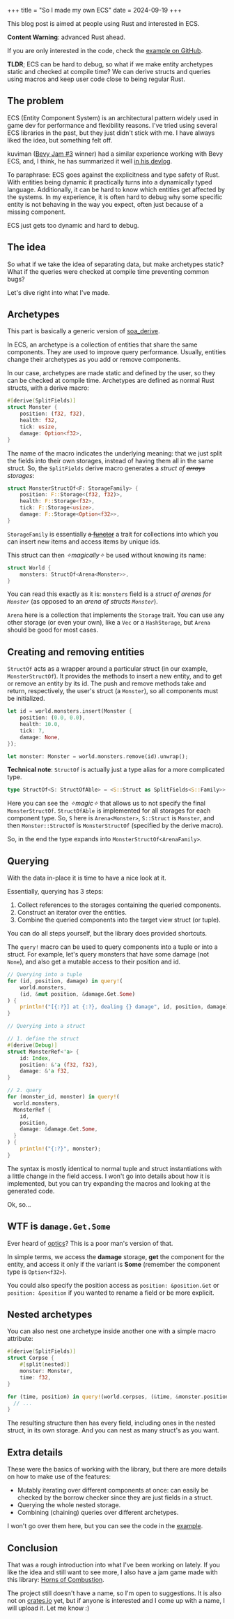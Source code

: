 +++
title = "So I made my own ECS"
date = 2024-09-19
+++

This blog post is aimed at people using Rust and interested in ECS.

**Content Warning**: advanced Rust ahead.

If you are only interested in the code, check the [example on GitHub](https://github.com/geng-engine/ecs/blob/main/examples/full.rs).

**TLDR**; ECS can be hard to debug, so what if we make entity archetypes static and checked at compile time? We can derive structs and queries using macros and keep user code close to being regular Rust.

## The problem

ECS (Entity Component System) is an architectural pattern widely used in game dev for performance and flexibility reasons. I've tried using several ECS libraries in the past, but they just didn't stick with me. I have always liked the idea, but something felt off.

kuviman ([Bevy Jam #3](https://itch.io/jam/bevy-jam-3) winner) had a similar experience working with Bevy ECS, and, I think, he has summarized it well [in his devlog](https://kuviman.itch.io/linksider/devlog/520806/i-tried-bevy-for-the-first-time-for-a-game-jam).

To paraphrase: ECS goes against the explicitness and type safety of Rust. With entities being dynamic it practically turns into a dynamically typed language. Additionally, it can be hard to know which entities get affected by the systems. In my experience, it is often hard to debug why some specific entity is not behaving in the way you expect, often just because of a missing component.

ECS just gets too dynamic and hard to debug.

## The idea

So what if we take the idea of separating data, but make archetypes static? What if the queries were checked at compile time preventing common bugs?

Let's dive right into what I've made.

## Archetypes

This part is basically a generic version of [soa_derive](https://docs.rs/soa_derive/0.13.0/soa_derive/).

In ECS, an archetype is a collection of entities that share the same components. They are used to improve query performance. Usually, entities change their archetypes as you add or remove components.

In our case, archetypes are made static and defined by the user, so they can be checked at compile time.
Archetypes are defined as normal Rust structs, with a derive macro:
```rust
#[derive(SplitFields)]
struct Monster {
    position: (f32, f32),
    health: f32,
    tick: usize,
    damage: Option<f32>,
}
```

The name of the macro indicates the underlying meaning: that we just split the fields into their own storages, instead of having them all in the same struct.
So, the `SplitFields` derive macro generates a *struct of ~~arrays~~ storages*:
```rust
struct MonsterStructOf<F: StorageFamily> {
    position: F::Storage<(f32, f32)>,
    health: F::Storage<f32>,
    tick: F::Storage<usize>,
    damage: F::Storage<Option<f32>>,
}
```

`StorageFamily` is essentially ~~a [functor](https://wiki.haskell.org/Functor)~~ a trait for collections into which you can insert new items and access items by unique ids.

This struct can then *✧magically✧* be used without knowing its name:
```rust
struct World {
    monsters: StructOf<Arena<Monster>>,
}
```

You can read this exactly as it is: `monsters` field is a *struct of arenas for `Monster`* (as opposed to an *arena of structs `Monster`*).

`Arena` here is a collection that implements the `Storage` trait. You can use any other storage (or even your own), like a `Vec` or a `HashStorage`, but `Arena` should be good for most cases.

## Creating and removing entities

`StructOf` acts as a wrapper around a particular struct (in our example, `MonsterStructOf`). It provides the methods to insert a new entity, and to get or remove an entity by its id. The push and remove methods take and return, respectively, the user's struct (a `Monster`), so all components must be initialized.
```rust
let id = world.monsters.insert(Monster {
    position: (0.0, 0.0),
    health: 10.0,
    tick: 7,
    damage: None,
});

let monster: Monster = world.monsters.remove(id).unwrap();
```

**Technical note**: `StructOf` is actually just a type alias for a more complicated type.
```rust
type StructOf<S: StructOfAble> = <S::Struct as SplitFields<S::Family>>::StructOf;
```

Here you can see the *✧magic✧* that allows us to not specify the final `MonsterStructOf`. `StructOfAble` is implemented for all storages for each component type. So, `S` here is `Arena<Monster>`, `S::Struct` is `Monster`, and then `Monster::StructOf` is `MonsterStructOf` (specified by the derive macro).

So, in the end the type expands into `MonsterStructOf<ArenaFamily>`.

## Querying

With the data in-place it is time to have a nice look at it.

Essentially, querying has 3 steps:
  1. Collect references to the storages containing the queried components.
  2. Construct an iterator over the entities.
  3. Combine the queried components into the target view struct (or tuple).

You can do all steps yourself, but the library does provided shortcuts.

The `query!` macro can be used to query components into a tuple or into a struct.
For example, let's query monsters that have some damage (not `None`), and also get a mutable access to their position and id.
```rust
// Querying into a tuple
for (id, position, damage) in query!(
    world.monsters,
    (id, &mut position, &damage.Get.Some)
) {
    println!("[{:?}] at {:?}, dealing {} damage", id, position, damage);
}

// Querying into a struct

// 1. define the struct
#[derive(Debug)]
struct MonsterRef<'a> {
    id: Index,
    position: &'a (f32, f32),
    damage: &'a f32,
}

// 2. query
for (monster_id, monster) in query!(
  world.monsters,
  MonsterRef {
    id,
    position,
    damage: &damage.Get.Some,
  }
) {
    println!("{:?}", monster);
}
```

The syntax is mostly identical to normal tuple and struct instantiations with a little change in the field access. I won't go into details about how it is implemented, but you can try expanding the macros and looking at the generated code.

Ok, so...

## WTF is `damage.Get.Some`

Ever heard of [optics](https://www.schoolofhaskell.com/school/to-infinity-and-beyond/pick-of-the-week/a-little-lens-starter-tutorial)? This is a poor man's version of that.

In simple terms, we access the **damage** storage, **get** the component for the entity, and access it only if the variant is **Some** (remember the component type is `Option<f32>`).

You could also specify the position access as `position: &position.Get` or `position: &position` if you wanted to rename a field or be more explicit.

## Nested archetypes

You can also nest one archetype inside another one with a simple macro attribute:
```rust
#[derive(SplitFields)]
struct Corpse {
    #[split(nested)]
    monster: Monster,
    time: f32,
}

for (time, position) in query!(world.corpses, (&time, &monster.position)) {
  // ...
}
```

The resulting structure then has every field, including ones in the nested struct, in its own storage. And you can nest as many struct's as you want.

## Extra details

These were the basics of working with the library, but there are more details on how to make use of the features:
- Mutably iterating over different components at once: can easily be checked by the borrow checker since they are just fields in a struct.
- Querying the whole nested storage.
- Combining (chaining) queries over different archetypes.

I won't go over them here, but you can see the code in the [example](https://github.com/geng-engine/ecs/blob/main/examples/full.rs).

## Conclusion

That was a rough introduction into what I've been working on lately. If you like the idea and still want to see more, I also have a jam game made with this library: [Horns of Combustion](https://github.com/Nertsal/horns-of-combustion/tree/dev).

The project still doesn't have a name, so I'm open to suggestions. It is also not on [crates.io](https://crates.io/) yet, but if anyone is interested and I come up with a name, I will upload it. Let me know :)

